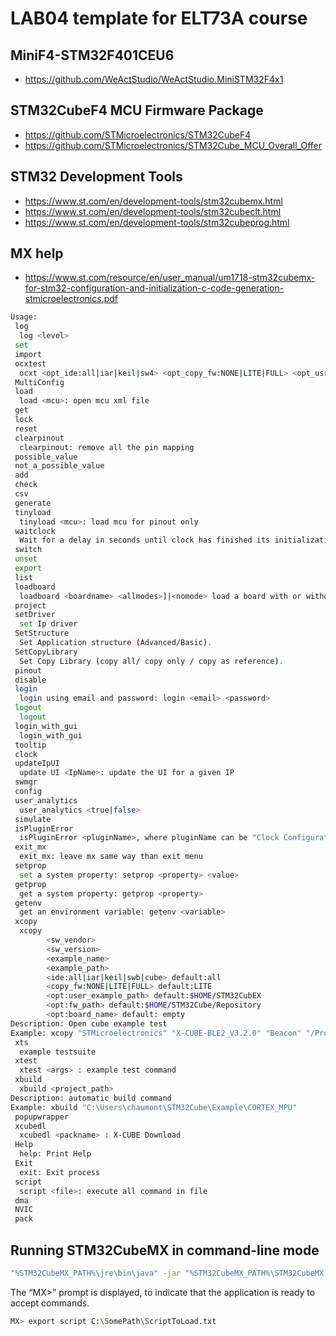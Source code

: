# LAB04 template for ELT73A course 

## MiniF4-STM32F401CEU6
- https://github.com/WeActStudio/WeActStudio.MiniSTM32F4x1
  
## STM32CubeF4 MCU Firmware Package
- https://github.com/STMicroelectronics/STM32CubeF4
- https://github.com/STMicroelectronics/STM32Cube_MCU_Overall_Offer

## STM32 Development Tools
- https://www.st.com/en/development-tools/stm32cubemx.html
- https://www.st.com/en/development-tools/stm32cubeclt.html
- https://www.st.com/en/development-tools/stm32cubeprog.html

## MX help
- https://www.st.com/resource/en/user_manual/um1718-stm32cubemx-for-stm32-configuration-and-initialization-c-code-generation-stmicroelectronics.pdf
  
```bash
Usage:
 log
  log <level>
 set
 import
 ocxtest
  ocxt <opt_ide:all|iar|keil|sw4> <opt_copy_fw:NONE|LITE|FULL> <opt_usr_cubex_path: open cube example test
 MultiConfig
 load
  load <mcu>: open mcu xml file
 get
 lock
 reset
 clearpinout
  clearpinout: remove all the pin mapping
 possible_value
 not_a_possible_value
 add
 check
 csv
 generate
 tinyload
  tinyload <mcu>: load mcu for pinout only
 waitclock
  Wait for a delay in seconds until clock has finished its initialization
 switch
 unset
 export
 list
 loadboard
  loadboard <boardname> <allmodes>]|<nomode> load a board with or without modes
 project
 setDriver
  set Ip driver
 SetStructure
  Set Application structure (Advanced/Basic).
 SetCopyLibrary
  Set Copy Library (copy all/ copy only / copy as reference).
 pinout
 disable
 login
  login using email and password: login <email> <password>
 logout
  logout
 login_with_gui
  login_with_gui
 tooltip
 clock
 updateIpUI
  update UI <IpName>: update the UI for a given IP
 swmgr
 config
 user_analytics
  user_analytics <true|false>
 simulate
 isPluginError
  isPluginError <pluginName>, where pluginName can be "Clock Configuration", "Pinout & Configuration"
 exit_mx
  exit_mx: leave mx same way than exit menu
 setprop
  set a system property: setprop <property> <value>
 getprop
  get a system property: getprop <property>
 getenv
  get an environment variable: getenv <variable>
 xcopy
  xcopy
        <sw_vendor>
        <sw_version>
        <example_name>
        <example_path>
        <ide:all|iar|keil|swb|cube> default:all
        <copy_fw:NONE|LITE|FULL> default:LITE
        <opt:user_example_path> default:$HOME/STM32CubEX
        <opt:fw_path> default:$HOME/STM32Cube/Repository
        <opt:board_name> default: empty
Description: Open cube example test
Example: xcopy "STMicroelectronics" "X-CUBE-BLE2_V3.2.0" "Beacon" "/Projects/NUCLEO-L476RG/Applications/Beacon" "all" "LITE" "" "" "NUCLEO-L476RG"
 xts
  example testsuite
 xtest
  xtest <args> : example test command
 xbuild
  xbuild <project_path>
Description: automatic build command
Example: xbuild "C:\Users\chaumont\STM32Cube\Example\CORTEX_MPU"
 popupwrapper
 xcubedl
  xcubedl <packname> : X-CUBE Download
 Help
  help: Print Help
 Exit
  exit: Exit process
 script
  script <file>: execute all command in file
 dma
 NVIC
 pack
 ```

## Running STM32CubeMX in command-line mode

```bash
"%STM32CubeMX_PATH%\jre\bin\java" -jar "%STM32CubeMX_PATH%\STM32CubeMX.exe" -i
```
The “MX>” prompt is displayed, to indicate that the application is ready to accept commands.

```bash
MX> export script C:\SomePath\ScriptToLoad.txt 
```


